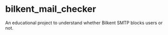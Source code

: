# bilkent_mail_checker
An educational project to understand whether Bilkent SMTP blocks users or not.
